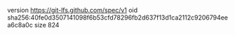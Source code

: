 version https://git-lfs.github.com/spec/v1
oid sha256:40fe0d3507141098f6b53cfd78296fb2d637f13d1ca2112c9206794eea6c8a0c
size 824
